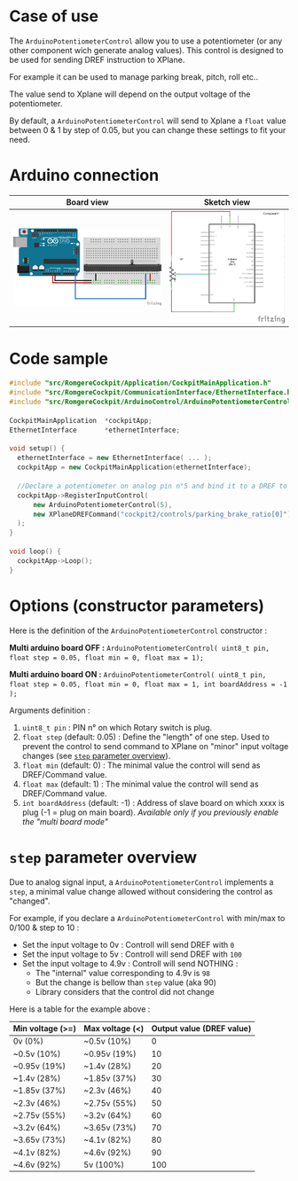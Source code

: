 # Case of use

The `ArduinoPotentiometerControl` allow you to use a potentiometer (or any other component wich generate analog values).
This control is designed to be used for sending DREF instruction to XPlane.

For example it can be used to manage parking break, pitch, roll etc..

The value send to Xplane will depend on the output voltage of the potentiometer.

By default, a `ArduinoPotentiometerControl` will send to Xplane a `float` value between 0 & 1 by step of 0.05, but you can change these settings to fit your need.


# Arduino connection

Board view | Sketch view
---------- | -----------
![Rotary switch connection (board view)](../../img/potentiometer_bb.png?raw=true) | ![Rotary switch connection (sketch view)](../../img/potentiometer_sk.png?raw=true)


# Code sample

```cpp
#include "src/RomgereCockpit/Application/CockpitMainApplication.h"
#include "src/RomgereCockpit/CommunicationInterface/EthernetInterface.h"
#include "src/RomgereCockpit/ArduinoControl/ArduinoPotentiometerControl.h"

CockpitMainApplication  *cockpitApp;
EthernetInterface       *ethernetInterface;

void setup() {
  ethernetInterface = new EthernetInterface( ... );
  cockpitApp = new CockpitMainApplication(ethernetInterface);

  //Declare a potentiometer on analog pin n°5 and bind it to a DREF to manage parking brake ratio
  cockpitApp->RegisterInputControl(    
      new ArduinoPotentiometerControl(5),
      new XPlaneDREFCommand("cockpit2/controls/parking_brake_ratio[0]")
  );
}

void loop() {
  cockpitApp->Loop();
}
```

# Options (constructor parameters)

Here is the definition of the `ArduinoPotentiometerControl` constructor :

**Multi arduino board OFF :**
`ArduinoPotentiometerControl( uint8_t pin, float step = 0.05, float min = 0, float max = 1);`

**Multi arduino board ON :**
`ArduinoPotentiometerControl( uint8_t pin, float step = 0.05, float min = 0, float max = 1, int boardAddress = -1 );`

Arguments definition :
1. `uint8_t pin` : PIN n° on which Rotary switch is plug.
2. `float step` (default: 0.05) : Define the "length" of one step. Used to prevent the control to send command to XPlane on "minor" input voltage changes (see [`step` parameter overview](#step-parameter-overview)).
3. `float min` (default: 0) : The minimal value the control will send as DREF/Command value.
4. `float max` (default: 1) : The minimal value the control will send as DREF/Command value.
5. `int boardAddress` (default: -1) : Address of slave board on which xxxx is plug (-1 = plug on main board). *Available only if you previously enable the "multi board mode"*

# `step` parameter overview

Due to analog signal input, a `ArduinoPotentiometerControl` implements a `step`, a minimal value change allowed without considering the control as "changed".

For example, if you declare a `ArduinoPotentiometerControl` with min/max to 0/100 & step to 10 :
- Set the input voltage to 0v : Controll will send DREF with `0`
- Set the input voltage to 5v : Controll will send DREF with `100`
- Set the input voltage to 4.9v : Controll will send NOTHING :
  - The  "internal" value corresponding to 4.9v is `98`
  - But the change is bellow than `step` value (aka 90)
  - Library considers that the control did not change

Here is a table for the example above :

Min voltage (>=) | Max voltage (<) | Output value (DREF value)
---------- | ----------- | -----------
0v (0%) | ~0.5v (10%) | 0
~0.5v (10%) | ~0.95v (19%) | 10
~0.95v (19%) | ~1.4v (28%) | 20
~1.4v (28%) | ~1.85v (37%) | 30
~1.85v (37%) | ~2.3v (46%) | 40
~2.3v (46%) | ~2.75v (55%) | 50
~2.75v (55%) | ~3.2v (64%) | 60
~3.2v (64%) | ~3.65v (73%) | 70
~3.65v (73%) | ~4.1v (82%) | 80
~4.1v (82%) | ~4.6v (92%) | 90
~4.6v (92%) | 5v (100%) | 100
